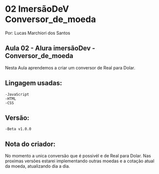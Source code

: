 # 02 ImersãoDeV Conversor_de_moeda 
<p>Por: Lucas Marchiori dos Santos</p>
    
## Aula 02 - Alura imersãoDev - Conversor_de_moeda
<p> Nesta Aula aprendemos a criar um conversor de Real para Dolar.</p>

## Lingagem usadas:
    -JavaScript 
    -HTML
    -CSS 

## Versão:
    -Beta v1.0.0

## Nota do criador:
  No momento a unica conversão que é possivél e de Real para Dolar. Nas proximas versões estarei implementando outras moedas e a cotação atual da moeda, atualizando dia a dia.


